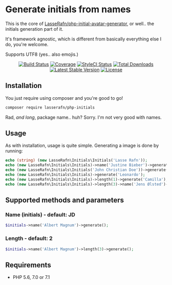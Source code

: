 # Generate initials from names
This is the core of [LasseRafn/php-initial-avatar-generator](http://github.com/LasseRafn/php-initial-avatar-generator), or well.. the initials generation part of it.

It's framework agnostic, which is different from basically everything else I do, you're welcome.

Supports UTF8 (yes.. also emojis.)
 
<p align="center"> 
<a href="https://travis-ci.org/LasseRafn/php-initials"><img src="https://img.shields.io/travis/LasseRafn/php-initials.svg?style=flat-square" alt="Build Status"></a>
<a href="https://coveralls.io/github/LasseRafn/php-initials"><img src="https://img.shields.io/coveralls/LasseRafn/php-initials.svg?style=flat-square" alt="Coverage"></a>
<a href="https://styleci.io/repos/78973710"><img src="https://styleci.io/repos/78973710/shield?branch=master" alt="StyleCI Status"></a>
<a href="https://packagist.org/packages/LasseRafn/php-initials"><img src="https://img.shields.io/packagist/dt/LasseRafn/php-initials.svg?style=flat-square" alt="Total Downloads"></a>
<a href="https://packagist.org/packages/LasseRafn/php-initials"><img src="https://img.shields.io/packagist/v/LasseRafn/php-initials.svg?style=flat-square" alt="Latest Stable Version"></a>
<a href="https://packagist.org/packages/LasseRafn/php-initials"><img src="https://img.shields.io/packagist/l/LasseRafn/php-initials.svg?style=flat-square" alt="License"></a>
</p>

## Installation
You just require using composer and you're good to go!
````bash
composer require lasserafn/php-initials
````
Rad, *and long*, package name.. huh? Sorry. I'm not very good with names.

## Usage
As with installation, usage is quite simple. Generating a image is done by running:
````php
echo (string) (new LasseRafn\Initials\Initials('Lasse Rafn'));                  // Output: LR
echo (new LasseRafn\Initials\Initials)->name('Justine Bieber')->generate();     // Output: JB
echo (new LasseRafn\Initials\Initials('John Christian Doe'))->generate();       // Output: JD
echo (new LasseRafn\Initials\Initials)->generate('Leonardo');                   // Output: LE
echo (new LasseRafn\Initials\Initials)->length(1)->generate('Camilla');         // Output: C
echo (new LasseRafn\Initials\Initials)->length(3)->name('Jens Ølsted')->getUrlfriendlyInitials();         // Output: JOL
````

## Supported methods and parameters
### Name (initials) - default: JD
````php
$initials->name('Albert Magnum')->generate();
````

### Length - default: 2
````php
$initials->name('Albert Magnum')->length(3)->generate();
````

## Requirements
* PHP 5.6, 7.0 or 7.1
